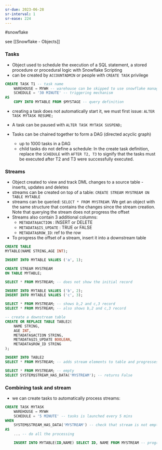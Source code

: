 ```yaml
---
sr-due: 2023-06-28
sr-interval: 1
sr-ease: 224
---
```


#snowflake

see [[Snowflake - Objects]]


### Tasks

- Object used to schedule the execution of a SQL statement, a stored procedure or procedural logic with Snowflake Scripting
- can be created by `ACCOUNTADMIN` or people with `CREATE TASK` privilege

```sql
CREATE TASK T1 -- task name
	WAREHOUSE = MYWH -- warehouse can be skipped to use snowflake managed compute resources instead
	SCHEDULE = '30 MINUTE' -- triggering mechanism
AS
	COPY INTO MYTABLE FROM $MYSTAGE -- query definition
```

- creating a task does not automatically start it, we must first issue: `ALTER TASK MYTASK RESUME;`
- A task can be paused with `ALTER TASK MYTASK SUSPEND;`

- Tasks can be chained together to form a DAG (directed acyclic graph)
  - up to 1000 tasks in a DAG
  - child tasks do not define a schedule: In the create task definition, replace the `SCHEDULE` with `AFTER T2, T3` to signify that the tasks must be executed after T2 and T3 were successfully executed.

### Streams

- Object created to view and track DML changes to a source table - inserts, updates and deletes
- streams can be created on top of a table: `CREATE STREAM MYSTREAM ON TABLE MYTABLE`
- streams can be queried: `SELECT * FROM MYSTREAM`. We get an object with the same structure that contains the changes since the stream creation. Note that querying the stream does not progress the offset
- Streams also contain 3 additional columns:
  - `METADATA$ACTION` : INSERT or DELETE
  - `METADATA$IS_UPDATE` : TRUE or FALSE
  - `METADATA$ROW_ID`: ref to the row
- To progress the offset of a stream, insert it into a downstream table

```sql
CREATE TABLE 
MYTABLE(NAME STRING,AGE INT);

INSERT INTO MYTABLE VALUES ('a', 1);

CREATE STREAM MYSTREAM 
ON TABLE MYTABLE;

SELECT * FROM MYSTREAM; -- does not show the initial record

INSERT INTO MYTABLE VALUES ('b', 2);
INSERT INTO MYTABLE VALUES ('c', 3);

SELECT * FROM MYSTREAM; -- shows b,2 and c,3 record
SELECT * FROM MYSTREAM; -- also shows b,2 and c,3 record

-- create a downstream table
CREATE OR REPLACE TABLE TABLE2(
    NAME STRING,
    AGE INT,
    METADATA$ACTION STRING,
    METADATA$IS_UPDATE BOOLEAN,
    METADATA$ROW_ID STRING
);

INSERT INTO TABLE2 
SELECT * FROM MYSTREAM; -- adds stream elements to table and progresses the offset

SELECT * FROM MYSTREAM; -- empty
SELECT SYSTEM$STREAM_HAS_DATA('MYSTREAM'); -- returns False
```
### Combining task and stream

- we can create tasks to automatically process streams:

```sql
CREATE TASK MYTASK
	WAREHOUSE = MYWH
	SCHEDULE = '5 MINUTE' -- tasks is launched every 5 mins
WHEN
	SYSTEM$STREAM_HAS_DATA('MYSTREAM') -- check that stream is not empty
AS
	... -- do all the processing

	INSERT INTO MYTABLE(ID,NAME) SELECT ID, NAME FROM MYSTREAM -- progresses the offset
```
